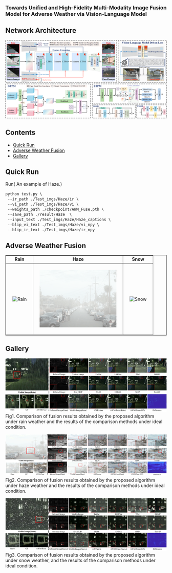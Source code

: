 ### Towards Unified and High-Fidelity Multi-Modality Image Fusion Model for Adverse Weather via Vision-Language Model
##  Network Architecture
![](./figs/overview.png)

## Contents
- [Quick Run](#Quick-Run)
- [Adverse Weather Fusion](#Adverse-Weather-Fusion)
- [Gallery](#Gallery)



<h2 id="Quick-Run"> Quick Run</h2>

Run( An example of Haze.)
```
python test.py \
 --ir_path ./Test_imgs/Haze/ir \
 --vi_path ./Test_imgs/Haze/vi \
 --weights_path ./checkpoint/AWM_Fuse.pth \
 --save_path ./result/Haze  \
 --input_text ./Test_imgs/Haze/Haze_captions \
 --blip_vi_text ./Test_imgs/Haze/vi_npy \
 --blip_ir_text ./Test_imgs/Haze/ir_npy
```

<h2 id='Adverse-Weather-Fusion'> Adverse Weather Fusion</h2>

<table border="" cellspacing="0" cellpadding="0">
  <tr>
    <td align="center"><b>Rain</b></td>
    <td align="center"><b>Haze</b></td>
    <td align="center"><b>Snow</b></td>
  </tr>
    <tr>
    <td style="padding: 20px;"><img src="./figs/rain_removal_gradient.gif" alt="Rain" width="240" height="180"></td>
    <td style="padding: 20px;"><img src="./figs/haze_removal_gradient.gif" alt="Haze" width="240" height="180"></td>
    <td style="padding: 20px;"><img src="./figs/snow_removal_gradient.gif" alt="Snow" width="240" height="180"></td>
  </tr>
</table>


<h2 id='Gallery'> Gallery</h2>

![Gallery](./figs/Rain.png)
Fig1. Comparison of fusion results obtained by the proposed algorithm under rain weather and the results of the comparison methods under ideal condition.

![Gallery](./figs/Haze.png)
Fig2. Comparison of fusion results obtained by the proposed algorithm under haze weather and the results of the comparison methods under ideal condition.

![Gallery](./figs/Snow.png)
Fig3. Comparison of fusion results obtained by the proposed algorithm under snow weather, and the results of the comparison methods under ideal condition.




